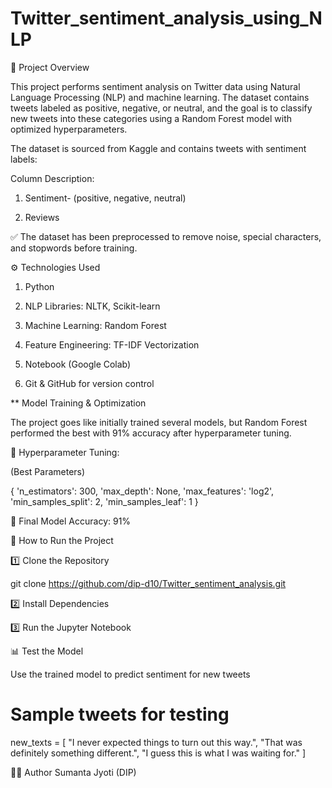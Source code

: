 # Twitter_sentiment_analysis_using_NLP

📌 Project Overview

This project performs sentiment analysis on Twitter data using Natural Language Processing (NLP) and machine learning. The dataset contains tweets labeled as positive, negative, or neutral, and the goal is to classify new tweets into these categories using a Random Forest model with optimized hyperparameters.

The dataset is sourced from Kaggle and contains tweets with sentiment labels:

Column	Description: 

1. Sentiment- (positive, negative, neutral)

2. Reviews

✅ The dataset has been preprocessed to remove noise, special characters, and stopwords before training.


⚙️ Technologies Used

1. Python 
 
2. NLP Libraries: NLTK,  Scikit-learn

3. Machine Learning: Random Forest

4. Feature Engineering: TF-IDF Vectorization

5. Notebook (Google Colab)

6. Git & GitHub for version control


** Model Training & Optimization

The project goes like initially trained several models, but Random Forest performed the best with 91% accuracy after hyperparameter tuning.

🔹 Hyperparameter Tuning:

(Best Parameters)


{
    'n_estimators': 300,
    'max_depth': None,
    'max_features': 'log2',
    'min_samples_split': 2,
    'min_samples_leaf': 1
}

🔹 Final Model Accuracy: 91%


📌 How to Run the Project

1️⃣ Clone the Repository

git clone https://github.com/dip-d10/Twitter_sentiment_analysis.git


2️⃣ Install Dependencies

3️⃣ Run the Jupyter Notebook

📊 Test the Model

Use the trained model to predict sentiment for new tweets


# Sample tweets for testing

new_texts = [
    "I never expected things to turn out this way.",
    "That was definitely something different.",
    "I guess this is what I was waiting for."
]




👨‍💻 Author
Sumanta Jyoti (DIP)
